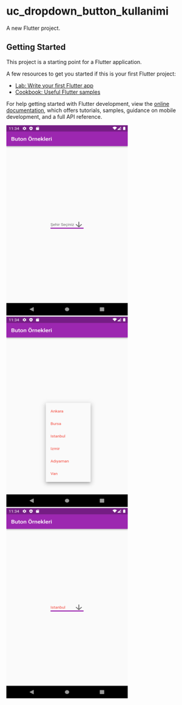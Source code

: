 # uc_dropdown_button_kullanimi

A new Flutter project.

## Getting Started

This project is a starting point for a Flutter application.

A few resources to get you started if this is your first Flutter project:

- [Lab: Write your first Flutter app](https://docs.flutter.dev/get-started/codelab)
- [Cookbook: Useful Flutter samples](https://docs.flutter.dev/cookbook)

For help getting started with Flutter development, view the
[online documentation](https://docs.flutter.dev/), which offers tutorials,
samples, guidance on mobile development, and a full API reference.

<img src="images/proje1.png" alt="PROJE EKRAN GÖRÜNTÜSÜ" width="320" height="500">     &nbsp;  &nbsp;   &nbsp;   &nbsp;    &nbsp;  &nbsp;   &nbsp;   &nbsp;               <img src="images/proje2.png" alt="PROJE EKRAN GÖRÜNTÜSÜ" width="320" height="500">    &nbsp;  &nbsp;   &nbsp;   &nbsp;    &nbsp;  &nbsp;   &nbsp;   &nbsp; 
<img src="images/proje3.png" alt="PROJE EKRAN GÖRÜNTÜSÜ" width="320" height="500">
